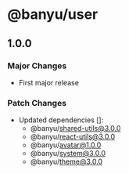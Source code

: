 # @banyu/user

## 1.0.0

### Major Changes

- First major release

### Patch Changes

- Updated dependencies []:
  - @banyu/shared-utils@3.0.0
  - @banyu/react-utils@3.0.0
  - @banyu/avatar@1.0.0
  - @banyu/system@3.0.0
  - @banyu/theme@3.0.0
